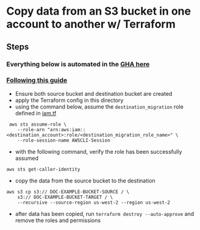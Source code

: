 # Copy data from an S3 bucket in one account to another w/ Terraform

## Steps
### Everything below is automated in the [GHA here](../../../.github/workflows/copyS3.yaml)
### [Following this guide](https://docs.aws.amazon.com/prescriptive-guidance/latest/patterns/copy-data-from-an-s3-bucket-to-another-account-and-region-by-using-the-aws-cli.html)
- Ensure both source bucket and destination bucket are created
- apply the Terraform config in this directory
- using the command below, assume the `destination_migration` role defined in [iam.tf](./iam.tf)  
```commandline
 aws sts assume-role \
    --role-arn "arn:aws:iam::<destination_account>:role/<destination_migration_role_name>" \
    --role-session-name AWSCLI-Session
```
- with the following command, verify the role has been successfully assumed
```commandline
aws sts get-caller-identity
```
- copy the data from the source bucket to the destination
```commandline
aws s3 cp s3:// DOC-EXAMPLE-BUCKET-SOURCE / \
    s3:// DOC-EXAMPLE-BUCKET-TARGET / \
    --recursive --source-region us-west-2 --region us-west-2
```
- after data has been copied, run `terraform destroy --auto-approve` and remove the roles and permissions
